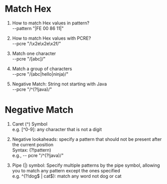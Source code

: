 # Match Hex
 1. How to match Hex values in pattern? \
    --pattern "|FE 00 86 11|"
	
2. How to match Hex values with PCRE?   \
   --pcre "/\x2e\x2e\x2f/"
	
3. Match one character \
    --pcre "/[abc]/"
	
4. Match a group of characters   \
    --pcre "/(abc|hello|ninja)/"
	
5. Negative Match: String not starting with Java  \
    --pcre "/^(?!java)/"

# Negative Match
1. Caret (^) Symbol  \
   e.g. [^0-9]: any character that is not a digit
	
2. Negative lookaheads: specify a pattern that should not be present after the current position \
   Syntax: (?!pattern)   \
   e.g., -- pcre "/^(?!java)/"
	
3. Pipe (|) symbol: Specify multiple patterns by the pipe symbol, allowing you to match any pattern except the ones specified  \
   e.g. ^(?!dog$ | cat$): match any word not dog or cat
